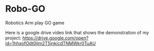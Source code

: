 # Robo-GO
Robotics Arm play GO game

Here is a google drive video link that shows the demonstration of my project: https://drive.google.com/open?id=1hhxofOdt0jlm2T5jnkicdTNMWkr0TuAU
